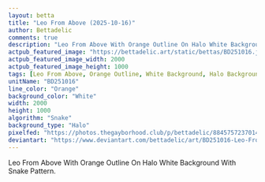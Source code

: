 ```yaml
---
layout: betta
title: "Leo From Above (2025-10-16)"
author: Bettadelic
comments: true
description: "Leo From Above With Orange Outline On Halo White Background With Snake Pattern."
actpub_featured_image: "https://bettadelic.art/static/bettas/BD251016.jpg"
actpub_featured_image_width: 2000
actpub_featured_image_height: 1000
tags: [Leo From Above, Orange Outline, White Background, Halo Background Pattern, Snake Pattern, October 2025]
unitName: "BD251016"
line_color: "Orange"
background_color: "White"
width: 2000
height: 1000
algorithm: "Snake"
background_type: "Halo"
pixelfed: "https://photos.thegayborhood.club/p/bettadelic/884575723701421639"
deviantart: "https://www.deviantart.com/bettadelic/art/BD251016-Leo-From-Above-2025-10-16-1253427290"
---
```


Leo From Above With Orange Outline On Halo White Background With Snake Pattern.
